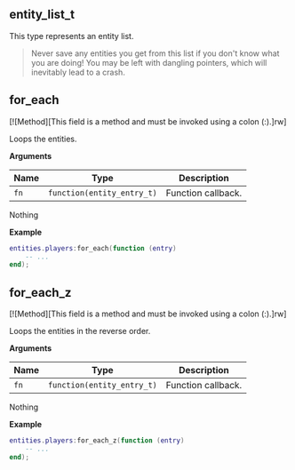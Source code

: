 ## entity_list_t

This type represents an entity list.

> Never save any entities you get from this list if you don't know what you are doing! You may be left with dangling pointers, which will inevitably lead to a crash.

## for_each

[![Method][This field is a method and must be invoked using a colon (:).]rw]

Loops the entities.

**Arguments**

| Name | Type | Description |
| ---- | ---- | ----------- |
| `fn` | `function(entity_entry_t)` | Function callback. |

Nothing

**Example**

```lua
entities.players:for_each(function (entry)
    -- ...
end);
```

## for_each_z

[![Method][This field is a method and must be invoked using a colon (:).]rw]

Loops the entities in the reverse order.

**Arguments**

| Name | Type | Description |
| ---- | ---- | ----------- |
| `fn` | `function(entity_entry_t)` | Function callback. |

Nothing

**Example**

```lua
entities.players:for_each_z(function (entry)
    -- ...
end);
```